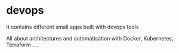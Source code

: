 # devops
It contains different small apps built with devops tools

All about architectures and automatisation with Docker, Kubernetes, Terraform ....
